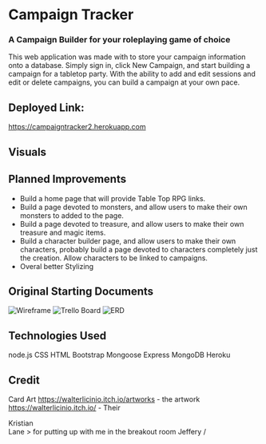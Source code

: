 # Campaign Tracker

### A Campaign Builder for your roleplaying game of choice

This web application was made with to store your campaign information onto a database. Simply sign in, click New Campaign, and start building a campaign for a tabletop party. With the ability to add and edit sessions and edit or delete campaigns, you can build a campaign at your own pace.

## Deployed Link:

https://campaigntracker2.herokuapp.com

## Visuals

## Planned Improvements

* Build a home page that will provide Table Top RPG links.
* Build a page devoted to monsters, and allow users to make their own monsters to added to the page.
* Build a page devoted to treasure, and allow users to make their own treasure and magic items.
* Build a character builder page, and allow users to make their own characters, probably build a page devoted to characters completely just the creation. Allow characters to be linked to campaigns.
* Overal better Stylizing
  
## Original Starting Documents
![Wireframe](https://i.imgur.com/Lv2lRhN.png)
![Trello Board](https://i.imgur.com/vFBljks.png)
![ERD](https://i.imgur.com/mu4BoUa.png)

## Technologies Used

node.js
CSS
HTML
Bootstrap
Mongoose
Express
MongoDB
Heroku


## Credit
Card Art
https://walterlicinio.itch.io/artworks - the artwork
https://walterlicinio.itch.io/ - Their 

Kristian\
Lane     > for putting up with me in the breakout room
Jeffery /

